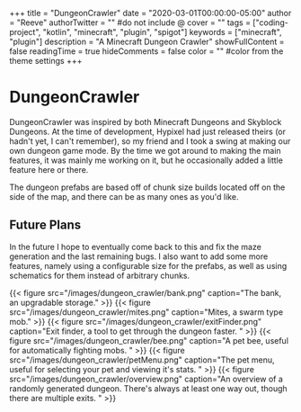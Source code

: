 +++
title = "DungeonCrawler"
date = "2020-03-01T00:00:00-05:00"
author = "Reeve"
authorTwitter = "" #do not include @
cover = ""
tags = ["coding-project", "kotlin", "minecraft", "plugin", "spigot"]
keywords = ["minecraft", "plugin"]
description = "A Minecraft Dungeon Crawler"
showFullContent = false
readingTime = true
hideComments = false
color = "" #color from the theme settings
+++

# DungeonCrawler

DungeonCrawler was inspired by both Minecraft Dungeons and Skyblock Dungeons. At the time of development, Hypixel had just released theirs (or hadn't yet, I can't remember), so my friend and I took a swing at making our own dungeon game mode. By the time we got around to making the main features, it was mainly me working on it, but he occasionally added a little feature here or there.

The dungeon prefabs are based off of chunk size builds located off on the side of the map, and there can be as many ones as you'd like.

## Future Plans

In the future I hope to eventually come back to this and fix the maze generation and the last remaining bugs.
I also want to add some more features, namely using a configurable size for the prefabs, as well as using schematics for them instead of arbitrary chunks.

{{< figure src="/images/dungeon_crawler/bank.png" caption="The bank, an upgradable storage." >}}
{{< figure src="/images/dungeon_crawler/mites.png" caption="Mites, a swarm type mob." >}}
{{< figure src="/images/dungeon_crawler/exitFinder.png" caption="Exit finder, a tool to get through the dungeon faster. " >}}
{{< figure src="/images/dungeon_crawler/bee.png" caption="A pet bee, useful for automatically fighting mobs. " >}}
{{< figure src="/images/dungeon_crawler/petMenu.png" caption="The pet menu, useful for selecting your pet and viewing it's stats. " >}}
{{< figure src="/images/dungeon_crawler/overview.png" caption="An overview of a randomly generated dungeon. There's always at least one way out, though there are multiple exits.  " >}}